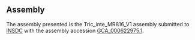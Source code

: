 

Assembly
--------

The assembly presented is the Tric\_inte\_MR816\_V1 assembly submitted
to [INSDC](http://www.insdc.org) with the assembly accession
[GCA\_000622975.1](http://www.ebi.ac.uk/ena/data/view/GCA_000622975.1).
